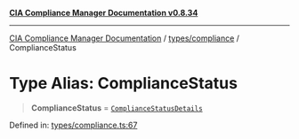 [**CIA Compliance Manager Documentation v0.8.34**](../../../README.md)

***

[CIA Compliance Manager Documentation](../../../modules.md) / [types/compliance](../README.md) / ComplianceStatus

# Type Alias: ComplianceStatus

> **ComplianceStatus** = [`ComplianceStatusDetails`](../interfaces/ComplianceStatusDetails.md)

Defined in: [types/compliance.ts:67](https://github.com/Hack23/cia-compliance-manager/blob/a33140701dae02a85d2f0d957645dda4d2c4da41/src/types/compliance.ts#L67)
